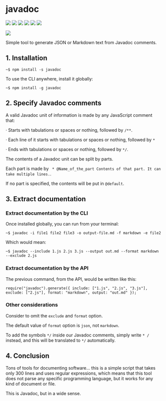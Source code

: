 # javadoc

![](https://img.shields.io/badge/javadoc-v1.0.1-green.svg) ![](https://img.shields.io/badge/tests-passing-green.svg) ![](https://img.shields.io/badge/statements--coverage-100%25-green.svg) ![](https://img.shields.io/badge/branches--coverage-100%25-green.svg) ![](https://img.shields.io/badge/functions--coverage-100%25-green.svg) ![](https://img.shields.io/badge/lines--coverage-100%25-green.svg) 

![](https://img.shields.io/badge/full--coverage-yes-green.svg)

Simple tool to generate JSON or Markdown text from Javadoc comments.

## 1. Installation

`~$ npm install -s javadoc`

To use the CLI anywhere, install it globally:

`~$ npm install -g javadoc`


## 2. Specify Javadoc comments

A valid Javadoc unit of information is made by any JavaScript comment that:

· Starts with tabulations or spaces or nothing, followed by `/**`.

· Each line of it starts with tabulations or spaces or nothing, followed by `*`

· Ends with tabulations or spaces or nothing, followed by `*/`.

The contents of a Javadoc unit can be split by parts.

Each part is made by ` * @Name_of_the_part Contents of that part. It can take multiple lines.`.

If no part is specified, the contents will be put in `@default`.



## 3. Extract documentation

### Extract documentation by the CLI

Once installed globally, you can run from your terminal:

`~$ javadoc -i file1 file2 file3 -o output-file.md -f markdown -e file2`

Which would mean:

`~$ javadoc --include 1.js 2.js 3.js --output out.md --format markdown --exclude 2.js`

### Extract documentation by the API

The previous command, from the API, would be written like this:

`require("javadoc").generate({
   include: ["1.js", "2.js", "3.js"],
  exclude: ["2.js"],
  format: "markdown",
  output: "out.md"
});`

### Other considerations

Consider to omit the `exclude` and `format` option.

The default value of `format` option is `json`, not `markdown`.

To add the symbols `*/` inside our Javadoc comments, simply write `* /` instead, and this will be translated to `*/` automatically.

## 4. Conclusion

Tons of tools for documenting software... this is a simple script that takes only 300 lines and uses regular expressions, which means that this tool does not parse any specific programming language, but it works for any kind of document or file.

This is Javadoc, but in a wide sense.



















